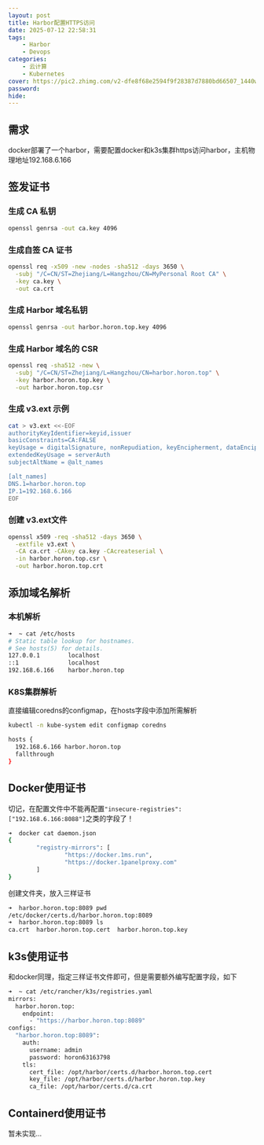 ```yaml
---
layout: post
title: Harbor配置HTTPS访问
date: 2025-07-12 22:58:31
tags: 
    - Harbor
    - Devops
categories: 
    - 云计算
    - Kubernetes
cover: https://pic2.zhimg.com/v2-dfe8f68e2594f9f28387d7880bd66507_1440w.jpg?source=172ae18b
password: 
hide: 
---
```

##  需求
docker部署了一个harbor，需要配置docker和k3s集群https访问harbor，主机物理地址192.168.6.166
## 签发证书
### 生成 CA 私钥
```bash
openssl genrsa -out ca.key 4096
```
### 生成自签 CA 证书
```bash
openssl req -x509 -new -nodes -sha512 -days 3650 \
  -subj "/C=CN/ST=Zhejiang/L=Hangzhou/CN=MyPersonal Root CA" \
  -key ca.key \
  -out ca.crt
```
### 生成 Harbor 域名私钥
```bash
openssl genrsa -out harbor.horon.top.key 4096
```
### 生成 Harbor 域名的 CSR
```bash
openssl req -sha512 -new \
  -subj "/C=CN/ST=Zhejiang/L=Hangzhou/CN=harbor.horon.top" \
  -key harbor.horon.top.key \
  -out harbor.horon.top.csr
```
### 生成 v3.ext 示例
```bash
cat > v3.ext <<-EOF
authorityKeyIdentifier=keyid,issuer
basicConstraints=CA:FALSE
keyUsage = digitalSignature, nonRepudiation, keyEncipherment, dataEncipherment
extendedKeyUsage = serverAuth
subjectAltName = @alt_names

[alt_names]
DNS.1=harbor.horon.top
IP.1=192.168.6.166
EOF
```
### 创建 v3.ext文件
```bash
openssl x509 -req -sha512 -days 3650 \
  -extfile v3.ext \
  -CA ca.crt -CAkey ca.key -CAcreateserial \
  -in harbor.horon.top.csr \
  -out harbor.horon.top.crt
```
## 添加域名解析
### 本机解析
```bash
➜  ~ cat /etc/hosts 
# Static table lookup for hostnames.
# See hosts(5) for details.
127.0.0.1        localhost
::1              localhost
192.168.6.166    harbor.horon.top
```
### K8S集群解析
直接编辑coredns的configmap，在hosts字段中添加所需解析
```bash
kubectl -n kube-system edit configmap coredns

hosts {
  192.168.6.166 harbor.horon.top
  fallthrough
}
```
## Docker使用证书
切记，在配置文件中不能再配置`"insecure-registries": ["192.168.6.166:8088"]`之类的字段了！
```bash
➜  docker cat daemon.json
{
        "registry-mirrors": [
                "https://docker.1ms.run",
                "https://docker.1panelproxy.com"
        ]
}
```
创建文件夹，放入三样证书
```bash
➜  harbor.horon.top:8089 pwd
/etc/docker/certs.d/harbor.horon.top:8089
➜  harbor.horon.top:8089 ls
ca.crt  harbor.horon.top.cert  harbor.horon.top.key
```
## k3s使用证书
和docker同理，指定三样证书文件即可，但是需要额外编写配置字段，如下
```bash
➜  ~ cat /etc/rancher/k3s/registries.yaml 
mirrors:
  harbor.horon.top:
    endpoint:
      - "https://harbor.horon.top:8089"
configs:
  "harbor.horon.top:8089":
    auth:
      username: admin
      password: horon63163798
    tls:
      cert_file: /opt/harbor/certs.d/harbor.horon.top.cert
      key_file: /opt/harbor/certs.d/harbor.horon.top.key
      ca_file: /opt/harbor/certs.d/ca.crt
```
## Containerd使用证书
暂未实现...
